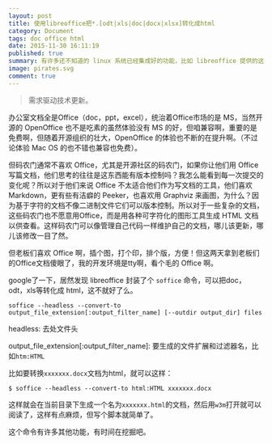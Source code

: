 ```yaml
---
layout: post
title: 使用libreoffice把*.[odt|xls|doc|docx|xlsx]转化成html
category: Document
tags: doc office html
date: 2015-11-30 16:11:19
published: true
summary: 有许多还不知道的 linux 系统已经集成好的功能，比如 libreoffice 提供的这个功能，可以把 office 文档或者表格转化成 html。
image: pirates.svg
comment: true
---
```


> 需求驱动技术更新。

办公室文档全是Office（doc，ppt，excel），统治着Office市场的是 MS，当然开源的 OpenOffice 也不是吃素的虽然体验没有 MS 的好，但咱兼容啊，重要的是免费啊，但随着开源组织的壮大，OpenOffice 的体验也不断的在提升啊。（不过论体验 Mac OS 的也不错也兼容也免费）。

但码农门通常不喜欢 Office，尤其是开源社区的码农门，如果你让他们用 Office 写篇文档，他们思考的往往是这东西能有版本控制吗？我怎么能看到每一次提交的变化呢？所以对于他们来说 Office 不太适合他们作为写文档的工具，他们喜欢 Markdown，更有些有洁癖的 Peeker，也喜欢用 Graphviz 来画图，为什么？因为基于字符的文档不像二进制文件它们可以版本控制。所以对于一些复杂的文档，这些码农门也不愿意用Office，而是用各种可字符化的图形工具生成 HTML 文档以供查看。这样码农门可以像管理自己代码一样维护自己的文档，哪儿该更新，哪儿该修改一目了然。

但老板们喜欢 Office 啊，插个图，打个印，排个版，方便！但这两天拿到老板们的Office文档傻眼了，我的开发环境是tty啊，看个毛的 Office 啊。

google了一下，居然发现 libreoffice 封装了个 `soffice` 命令，可以把doc，odt，xls等转化成 html，这不就好了么。

```
soffice --headless --convert-to output_file_extension[:output_filter_name] [--outdir output_dir] files
```

headless: 去处文件头

output_file_extension[:output_filter_name]: 要生成的文件扩展和过滤器名，比如`htm:HTML`

比如要转换`xxxxxxx.docx`文档为html，就可以这样：

```
$ soffice --headless --convert-to html:HTML xxxxxxx.docx
```

这样就会在当前目录下生成一个名为`xxxxxxx.html`的文档，然后用`w3m`打开就可以阅读了，这样有点麻烦，但写个脚本就简单了。

这个命令有许多其他功能，有时间在挖掘吧。
